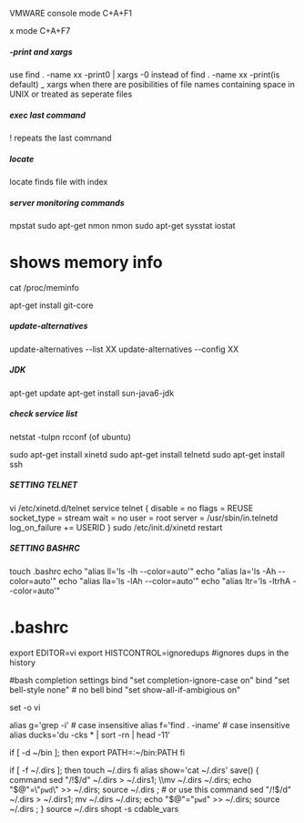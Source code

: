 
VMWARE
console mode
C+A+F1

x mode
C+A+F7

##### -print and xargs
use
find . -name xx -print0 | xargs -0 <other command>
instead of 
find . -name xx -print(is default) _ xargs <other command>
when there are posibilities of file names containing space in UNIX
or treated as seperate files 



##### exec last command
!<command>
repeats the last command

##### locate 
locate <file name>
finds file with index


##### server monitoring commands
mpstat
sudo apt-get nmon
nmon
sudo apt-get sysstat
iostat

# shows memory info
cat /proc/meminfo












apt-get install git-core 

##### update-alternatives
update-alternatives --list XX
update-alternatives --config XX


##### JDK
apt-get update
apt-get install sun-java6-jdk




##### check service list
netstat -tulpn
rcconf (of ubuntu)

sudo apt-get install xinetd
sudo apt-get install telnetd
sudo apt-get install ssh





##### SETTING TELNET
vi /etc/xinetd.d/telnet
service telnet
{
	disable = no
	flags = REUSE
	socket_type = stream
	wait = no
	user = root
	server = /usr/sbin/in.telnetd
	log_on_failure += USERID
}
sudo /etc/init.d/xinetd restart





##### SETTING BASHRC
touch .bashrc
echo "alias ll='ls -lh --color=auto'"
echo "alias la='ls -Ah --color=auto'"
echo "alias lla='ls -lAh --color=auto'"
echo "alias ltr='ls -ltrhA --color=auto'"



# .bashrc
export EDITOR=vi
export HISTCONTROL=ignoredups #ignores dups in the history 


#bash completion settings
bind "set completion-ignore-case on"
bind "set bell-style none" # no bell
bind "set show-all-if-ambigious on"

set -o vi



alias g='grep -i' # case insensitive
alias f='find . -iname' # case insensitive
alias ducks='du -cks * | sort -rn | head -11'

if [ -d ~/bin ]; then
	export PATH=:~/bin:PATH
fi 

if [ -f ~/.dirs ]; then
	touch ~/.dirs
fi
alias show='cat ~/.dirs'
save() {
	command sed "/!$/d" ~/.dirs > ~/.dirs1; \\mv ~/.dirs ~/.dirs; echo "$@"=\\"`pwd`\\" >> ~/.dirs; source ~/.dirs ;
	# or use this
	command sed "/!$/d" ~/.dirs > ~/.dirs1; mv ~/.dirs ~/.dirs; echo "$@"="`pwd`" >> ~/.dirs; source ~/.dirs ;
}
source ~/.dirs
shopt -s cdable_vars


